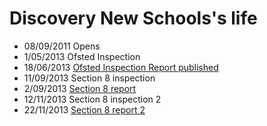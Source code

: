 Discovery New Schools's life
===============

- 08/09/2011 Opens
- 1/05/2013 Ofsted Inspection
- 18/06/2013 [Ofsted Inspection Report published](http://www.ofsted.gov.uk/provider/files/2230493/urn/137326.pdf)
- 11/09/2013 Section 8 inspection
- 2/09/2013 [Section 8 report](http://www.ofsted.gov.uk/provider/files/2268949/urn/137326.pdf)
- 12/11/2013 Section 8 inspection 2
- 22/11/2013 [Section 8 report 2](http://www.ofsted.gov.uk/provider/files/2291661/urn/137326.pdf)

